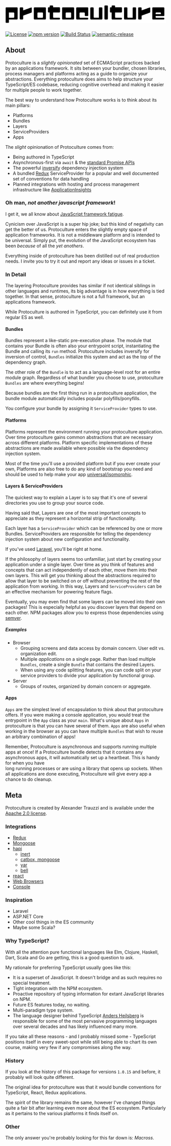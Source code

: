 # ![protoculture](protoculture.png)

[![License](https://img.shields.io/badge/License-Apache%202.0-blue.svg)](https://opensource.org/licenses/Apache-2.0)
[![npm version](https://badge.fury.io/js/protoculture.svg)](https://badge.fury.io/js/protoculture)
[![Build Status](https://travis-ci.org/atrauzzi/protoculture.svg?branch=master)](https://travis-ci.org/atrauzzi/protoculture) 
[![semantic-release](https://img.shields.io/badge/%20%20%F0%9F%93%A6%F0%9F%9A%80-semantic--release-e10079.svg)](https://github.com/semantic-release/semantic-release)

## About
Protoculture is a _slightly opinionated_ set of ECMAScript practices backed by an applications framework.  It sits between your bundler, chosen libraries, process managers and platforms acting as a guide to organize your abstractions.
Everything protoculture does aims to help structure your TypeScript/ES codebase, reducing cognitive overhead and making it easier for multiple people to work together.

The best way to understand how Protoculture works is to think about its main pillars:

 - Platforms
 - Bundles
 - Layers
 - ServiceProviders
 - Apps
 
The _slight_ opinionation of Protoculture comes from:

 - Being authored in TypeScript
 - Asynchronous-first via `await` & the [standard Promise APIs](https://developer.mozilla.org/en/docs/Web/JavaScript/Reference/Global_Objects/Promise)
 - The powerful [inversify](http://inversify.io) dependency injection system
 - A bundled [Redux](http://redux.js.org) ServiceProvider for a popular and well documented set of conventions for data handling
 - Planned integrations with hosting and process management infrastructure like [ApplicationInsights](https://github.com/Microsoft/ApplicationInsights-node.js)

### Oh man, _not another javascript framework_!

I get it, we all know about [JavaScript framework fatigue](http://www.commitstrip.com/wp-content/uploads/2015/09/Strip-Prendre-le-train-en-marche-650-finalenglish1.jpg).

Cynicism over JavaScript is a super hip joke; but this kind of negativity can get the better of us. Protoculture 
enters the slightly empty space of application frameworks.  It is not a middleware platform and is intended 
to be universal.  Simply put, the evolution of the JavaScript ecosystem has been _because_ of all the _yet anothers_.

Everything inside of protoculture has been distilled out of real production needs. I invite you to try it out and 
report any ideas or issues in a ticket.

### In Detail
The layering Protoculture provides has similar if not identical siblings in other languages and runtimes, 
its big advantage is in how everything is tied together.  In that sense, protoculture is not a full framework, but an 
applications framework.

While Protoculture is authored in TypeScript, you can definitely use it from regular ES as well.

#### Bundles
Bundles represent a like-static pre-execution phase.  The module that contains your Bundle is often also your entrypoint script, instantiating the Bundle and calling its `run` method. Protoculture includes inversify for inversion of control, `Bundles` initialize this system and act as the top of the dependency graph.

The other role of the `Bundle` is to act as a language-level root for an entire module graph. Regardless of what bundler you choose to use, protoculture `Bundles` are where everything begins!

Because bundles are the first thing run in a protoculture application, the bundle module automatically includes popular polyfills/ponyfills.

You configure your bundle by assigning it `ServiceProvider` types to use.

#### Platforms
Platforms represent the environment running your protoculture application.  Over time protoculture gains common abstractions that are necessary across different platforms.  Platform specific implementations of these abstractions are made available where possible via the dependency injection system.

Most of the time you'll use a provided platform but if you ever create your own, Platforms are also free to do any kind of bootstrap you need and should be used to help make your app [universal/isomorphic](https://medium.com/@mjackson/universal-javascript-4761051b7ae9).

#### Layers & ServiceProviders

The quickest way to explain a Layer is to say that it's one of several directories you use to group your source code.

Having said that, Layers are one of the most important concepts to appreciate as they represent a horizontal strip of functionality.

Each layer has a `ServiceProvider` which can be referenced by one or more Bundles. ServiceProviders are responsible for telling the dependency injection system about new configuration and functionality.

If you've used [Laravel](http://laravel.com), you'll be right at home.

If the philosophy of layers seems too unfamiliar, just start by creating your application under a single layer.  Over time as you think of features and concepts that can act independently of each other, move them into their own layers.
This will get you thinking about the abstractions required to allow that layer to be switched on or off without preventing the rest of the application from working.  In this way, Layers and `ServiceProviders` can be an effective mechanism for powering feature flags.

Eventually, you may even find that some layers can be moved into their own packages!  This is especially helpful as you discover layers that depend on each other.  NPM packages allow you to express those dependencies using [semver](https://semver.org/).

##### Examples

- Browser
  - Grouping screens and data access by domain concern. User edit vs. organization edit.
  - Multiple _applications_ on a single page.  Rather than load multiple `Bundles`, create a single `Bundle` that contains the desired Layers.
  - When using any code splitting features, you can code split on your service providers to divide your application by functional group.
- Server
  - Groups of routes, organized by domain concern or aggregate.

#### Apps
`Apps` are the simplest level of encapsulation to think about that protoculture offers. If you were making a console application, you 
would treat the entrypoint in the `App` class as your `main`.  What's unique about `Apps` in protoculture is that you can have several of them.  `Apps` are also useful when working in the browser as you can have multiple `Bundles` that wish to reuse an arbitrary combination of apps!

Remember, Protoculture is asynchronous and supports running multiple apps at once!  If a Protoculture bundle detects that it 
contains any asynchronous apps, it will automatically set up a heartbeat.  This is handy for when you have  
long running processes or are using a library that opens up sockets.  When all applications are done executing, Protoculture 
will give every app a chance to do cleanup.

## Meta

Protoculture is created by Alexander Trauzzi and is available under the [Apache 2.0 license](https://www.apache.org/licenses/LICENSE-2.0.html).

### Integrations

 - [Redux](src/Redux)
 - [Mongoose](https://github.com/atrauzzi/protoculture-mongoose)
 - [hapi](https://github.com/atrauzzi/protoculture-hapi)
   - [inert](https://github.com/atrauzzi/protoculture-hapi/blob/master/src/InertServiceProvider.ts)
   - [catbox, mongoose](https://github.com/atrauzzi/protoculture-hapi-mongoose)
   - [yar](https://github.com/atrauzzi/protoculture-hapi/blob/master/src/YarServiceProvider.ts)
   - [bell](https://github.com/atrauzzi/protoculture-hapi/blob/master/src/BellServiceProvider.ts)
 - [react](https://github.com/atrauzzi/protoculture-react)
 - [Web Browsers](src/Web)
 - [Console](src/Console)

### Inspiration

 - Laravel
 - ASP.NET Core
 - Other cool things in the ES community
 - Maybe some Scala?

### Why TypeScript?

With all the attention pure functional languages like Elm, Clojure, Haskell, Dart, Scala and Go are getting, this is a good question to ask.

My rationale for preferring TypeScript usually goes like this:

 - It is a superset of JavaScript. It doesn't bridge and as such requires no special treatment.
 - Tight integration with the NPM ecosystem.
 - Proactive repository of typing information for extant JavaScript libraries on NPM.
 - Future ES features today, no waiting.
 - Multi-paradigm type system.
 - The language designer behind TypeScript [Anders Hejlsberg](https://en.wikipedia.org/wiki/Anders_Hejlsberg) is responsible for some of the most pervasive programming languages over several decades and has likely influenced many more.
  
 If you take all these reasons - and I probably missed some - TypeScript positions itself in every sweet-spot while still being able to chart its own course, making very few if any compromises along the way.

### History

If you look at the history of this package for versions `1.0.15` and before, it probably will look quite different.

The original idea for protoculture was that it would bundle conventions for TypeScript, React, Redux applications.

The spirit of the library remains the same, however I've changed things quite a fair bit after learning even more 
about the ES ecosystem.  Particularly as it pertains to the various platforms it finds itself on.

### Other
The only answer you're probably looking for this far down is: _Macross_.
